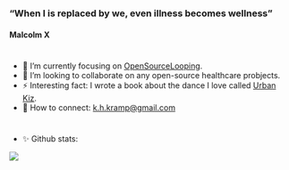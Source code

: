 # 
### “When I is replaced by we, even illness becomes wellness” 
#### Malcolm X

#
- 🌱 I’m currently focusing on [OpenSourceLooping](https://www.opensourcelooping.com). 
- :hospital: I’m looking to collaborate on any open-source healthcare probjects.
- ⚡ Interesting fact: I wrote a book about the dance I love called [Urban Kiz](https://books.google.nl/books?id=Y65CEAAAQBAJ&printsec=copyright&redir_esc=y#v=onepage&q&f=false).  
- 🔗 How to connect: k.h.kramp@gmail.com
  
#
- ✨ Github stats: 
<img src="https://github-readme-stats.vercel.app/api?username=KelvinKramp&&show_icons=true&title_color=ffffff&icon_color=bb2acf&text_color=daf7dc&bg_color=151515">
